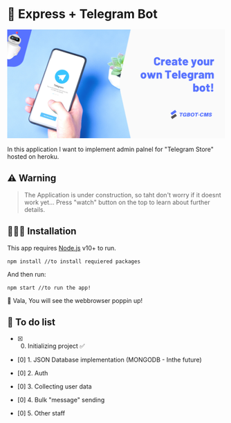 # 🤖 Express + Telegram Bot

![Banner](https://github.com/MrAbdurakhimov/express-telegram-bot/blob/master/public/img/Guthub.png?raw=true)

In this application I want to implement admin palnel for "Telegram Store" hosted on heroku.

## ⚠️ Warning

> The Application is under construction, so taht don't worry if it doesnt work yet... Press "watch" button on the top to learn about further details.

## 👨🏻‍💻 Installation

This app requires [Node.js](https://nodejs.org/) v10+ to run.

```
npm install //to install requiered packages
```

And then run:

```
npm start //to run the app!
```

🥳 Vala, You will see the webbrowser poppin up!

## 📄 To do list

- [x] 0.  Initializing project ✅

- [0] 1. JSON Database implementation (MONGODB - Inthe future)

- [0] 2. Auth
- [0] 3. Collecting user data
- [0] 4. Bulk "message" sending
- [0] 5. Other staff

